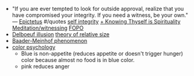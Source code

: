 - "If you are ever tempted to look for outside approval, realize that you have compromised your integrity. If you need a witness, be your own." — [Epictetus]() #/quotes [self integrity]() [+ Knowing Thyself is Spirituality]() [Meditation/witnessing]() [FOPO]()
- [Delboeuf illusion]() [theory of relative size ]() 
- [Baader-Meinhof phenomenon]()
- [color psychology]()
    - Blue is non-appetite (reduces appetite or doesn't trigger hunger) color because almost no food is in blue color. 
    - pink reduces anger
